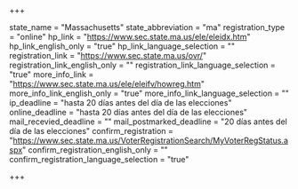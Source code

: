 +++

state_name = "Massachusetts"
state_abbreviation = "ma"
registration_type = "online"
hp_link = "https://www.sec.state.ma.us/ele/eleidx.htm"
hp_link_english_only = "true"
hp_link_language_selection = ""
registration_link = "https://www.sec.state.ma.us/ovr/"
registration_link_english_only = ""
registration_link_language_selection = "true"
more_info_link = "https://www.sec.state.ma.us/ele/eleifv/howreg.htm"
more_info_link_english_only = "true"
more_info_link_language_selection = ""
ip_deadline = "hasta 20 días antes del día de las elecciones"
online_deadline = "hasta 20 días antes del día de las elecciones"
mail_recevied_deadline = ""
mail_postmarked_deadline = "20 días antes del día de las elecciones"
confirm_registration = "https://www.sec.state.ma.us/VoterRegistrationSearch/MyVoterRegStatus.aspx"
confirm_registration_english_only = ""
confirm_registration_language_selection = "true"

+++